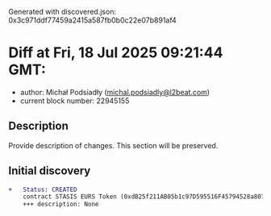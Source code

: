 Generated with discovered.json: 0x3c971ddf77459a2415a587fb0b0c22e07b891af4

# Diff at Fri, 18 Jul 2025 09:21:44 GMT:

- author: Michał Podsiadły (<michal.podsiadly@l2beat.com>)
- current block number: 22945155

## Description

Provide description of changes. This section will be preserved.

## Initial discovery

```diff
+   Status: CREATED
    contract STASIS EURS Token (0xdB25f211AB05b1c97D595516F45794528a807ad8)
    +++ description: None
```
